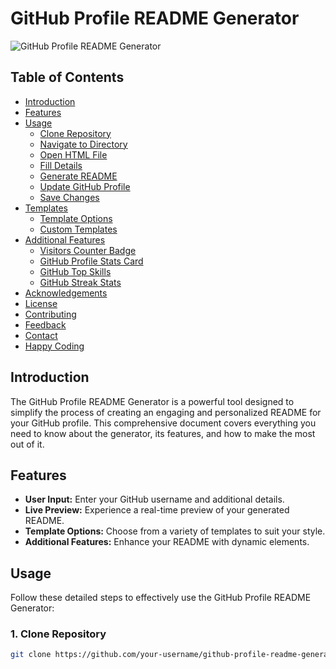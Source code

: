 # GitHub Profile README Generator

![GitHub Profile README Generator](readme-generator.png)

## Table of Contents

- [Introduction](#introduction)
- [Features](#features)
- [Usage](#usage)
  - [Clone Repository](#1-clone-repository)
  - [Navigate to Directory](#2-navigate-to-directory)
  - [Open HTML File](#3-open-html-file)
  - [Fill Details](#4-fill-details)
  - [Generate README](#5-generate-readme)
  - [Update GitHub Profile](#6-update-github-profile)
  - [Save Changes](#7-save-changes)
- [Templates](#templates)
  - [Template Options](#template-options)
  - [Custom Templates](#custom-templates)
- [Additional Features](#additional-features)
  - [Visitors Counter Badge](#visitors-counter-badge)
  - [GitHub Profile Stats Card](#github-profile-stats-card)
  - [GitHub Top Skills](#github-top-skills)
  - [GitHub Streak Stats](#github-streak-stats)
- [Acknowledgements](#acknowledgements)
- [License](#license)
- [Contributing](#contributing)
- [Feedback](#feedback)
- [Contact](#contact)
- [Happy Coding](#happy-coding)

## Introduction

The GitHub Profile README Generator is a powerful tool designed to simplify the process of creating an engaging and personalized README for your GitHub profile. This comprehensive document covers everything you need to know about the generator, its features, and how to make the most out of it.

## Features

- **User Input:** Enter your GitHub username and additional details.
- **Live Preview:** Experience a real-time preview of your generated README.
- **Template Options:** Choose from a variety of templates to suit your style.
- **Additional Features:** Enhance your README with dynamic elements.

## Usage

Follow these detailed steps to effectively use the GitHub Profile README Generator:

### 1. Clone Repository

```bash
git clone https://github.com/your-username/github-profile-readme-generator.git
